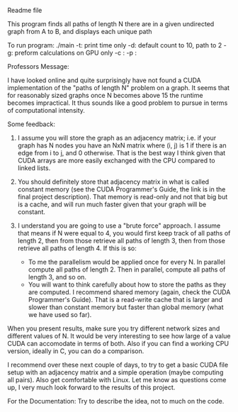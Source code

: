 Readme file

This program finds all paths of length N there are in a given undirected graph from A to B, and displays each unique path

To run program:
./main
	-t: print time only
	-d: default count to 10, path to 2
	-g: preform calculations on GPU only
	-c <num of nodes>:
	-p <num of paths>:

Professors Message:

I have looked online and quite surprisingly have not found a CUDA implementation of the "paths of length N" problem on a graph.  It seems that for reasonably sized graphs once N becomes above 15 the runtime becomes impractical.  It thus sounds like a good problem to pursue in terms of computational intensity.

Some feedback:
1. I assume you will store the graph as an adjacency matrix; i.e. if your graph has N nodes you have an NxN matrix where (i, j) is 1 if there is an edge from i to j, and 0 otherwise.  That is the best way I think given that CUDA arrays are more easily exchanged with the CPU compared to linked lists.

2. You should definitely store that adjacency matrix in what is called constant memory (see the CUDA Programmer's Guide, the link is in the final project description).  That memory is read-only and not that big but is a cache, and will run much faster given that your graph will be constant.

3. I understand you are going to use a "brute force" approach.  I assume that means if N were equal to 4, you would first keep track of all paths of length 2, then from those retrieve all paths of length 3, then from those retrieve all paths of length 4.  If this is so:
   - To me the parallelism would be applied once for every N.  In parallel compute all paths of length 2.  Then in parallel, compute all paths of length 3, and so on.
   - You will want to think carefully about how to store the paths as they are computed.  I recommend shared memory (again, check the CUDA Programmer's Guide).  That is a read-write cache that is larger and slower than constant memory but faster than global memory (what we have used so far).

When you present results, make sure you try different network sizes and different values of N.  It would be very interesting to see how large of a value CUDA can accomodate in terms of both.  Also if you can find a working CPU version, ideally in C, you can do a comparison.

I recommend over these next couple of days, to try to get a basic CUDA file setup with an adjacency matrix and a simple operation (maybe computing all pairs).  Also get comfortable with Linux.  Let me know as questions come up, I very much look forward to the results of this project.

For the Documentation:
Try to describe the idea, not to much on the code.
